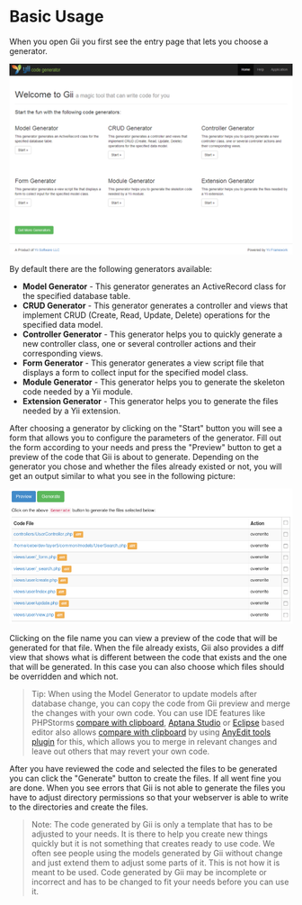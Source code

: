 Basic Usage
===========

When you open Gii you first see the entry page that lets you choose a generator.

![Gii entry page](images/gii-entry.png)

By default there are the following generators available:

- **Model Generator** - This generator generates an ActiveRecord class for the specified database table.
- **CRUD Generator** - This generator generates a controller and views that implement CRUD (Create, Read, Update, Delete)
  operations for the specified data model.
- **Controller Generator** - This generator helps you to quickly generate a new controller class, one or several
  controller actions and their corresponding views.
- **Form Generator** - This generator generates a view script file that displays a form to collect input for the
  specified model class.
- **Module Generator** - This generator helps you to generate the skeleton code needed by a Yii module.
- **Extension Generator** - This generator helps you to generate the files needed by a Yii extension.

After choosing a generator by clicking on the "Start" button you will see a form that allows you to configure the
parameters of the generator. Fill out the form according to your needs and press the "Preview" button to get a
preview of the code that Gii is about to generate. Depending on the generator you chose and whether the files
already existed or not, you will get an output similar to what you see in the following picture:

![Gii preview](images/gii-preview.png)

Clicking on the file name you can view a preview of the code that will be generated for that file.
When the file already exists, Gii also provides a diff view that shows what is different between the code that exists
and the one that will be generated. In this case you can also choose which files should be overridden and which not.

> Tip: When using the Model Generator to update models after database change, you can copy the code from Gii preview
  and merge the changes with your own code. You can use IDE features like PHPStorms
  [compare with clipboard](http://www.jetbrains.com/phpstorm/webhelp/comparing-files.html), [Aptana Studio](http://www.aptana.com/products/studio3/download) or [Eclipse](http://www.eclipse.org/pdt/) based editor also allows [compare with clipboard](http://andrei.gmxhome.de/anyedit/examples.html) by using [AnyEdit tools plugin](http://andrei.gmxhome.de/anyedit/) for this, which allows you to merge in relevant changes and leave out others that may revert your own code.
  

After you have reviewed the code and selected the files to be generated you can click the "Generate" button to create
the files. If all went fine you are done. When you see errors that Gii is not able to generate the files you have to
adjust directory permissions so that your webserver is able to write to the directories and create the files.

> Note: The code generated by Gii is only a template that has to be adjusted to your needs. It is there
  to help you create new things quickly but it is not something that creates ready to use code.
  We often see people using the models generated by Gii without change and just extend them to adjust
  some parts of it. This is not how it is meant to be used. Code generated by Gii may be incomplete or incorrect
  and has to be changed to fit your needs before you can use it.
  
